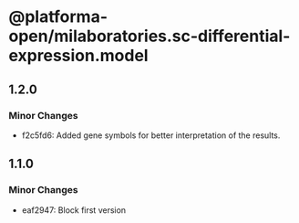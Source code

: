 # @platforma-open/milaboratories.sc-differential-expression.model

## 1.2.0

### Minor Changes

- f2c5fd6: Added gene symbols for better interpretation of the results.

## 1.1.0

### Minor Changes

- eaf2947: Block first version
